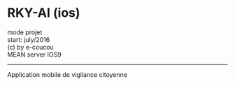 # RKY-AI (ios)<br>
mode projet<br>
start: july/2016<br>
(c) by e-coucou<br>
MEAN server IOS9<br><hr>
Application mobile de vigilance citoyenne
